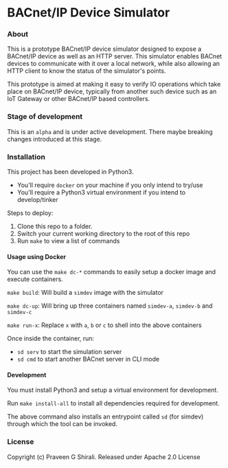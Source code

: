 # BACnet/IP Device Simulator


### About

This is a prototype BACnet/IP device simulator designed to expose a
BACnet/IP device as well as an HTTP server. This simulator enables
BACnet devices to communicate with it over a local network, while also
allowing an HTTP client to know the status of the simulator's points.

This prototype is aimed at making it easy to verify IO operations which
take place on BACnet/IP device, typically from another such device such
as an IoT Gateway or other BACnet/IP based controllers.


### Stage of development

This is an `alpha` and is under active development. There maybe breaking 
changes introduced at this stage.


### Installation

This project has been developed in Python3.

* You'll require `docker` on your machine if you only intend to try/use
* You'll require a Python3 virtual environment if you intend to develop/tinker

Steps to deploy:

1. Clone this repo to a folder.
1. Switch your current working directory to the root of this repo
1. Run `make` to view a list of commands


#### Usage using Docker

You can use the `make dc-*` commands to easily setup a docker image and 
execute containers.

`make build`: Will build a `simdev` image with the simulator

`make dc-up`: Will bring up three containers named `simdev-a`, `simdev-b` and `simdev-c`

`make run-x`: Replace `x` with `a`, `b` or `c` to shell into the above containers

Once inside the container, run:

* `sd serv` to start the simulation server
* `sd cmd` to start another BACnet server in CLI mode


#### Development

You must install Python3 and setup a virtual environment for development.

Run `make install-all` to install all dependencies required for development.

The above command also installs an entrypoint called `sd` (for simdev) through
which the tool can be invoked.


### License

Copyright (c) Praveen G Shirali.
Released under Apache 2.0 License
